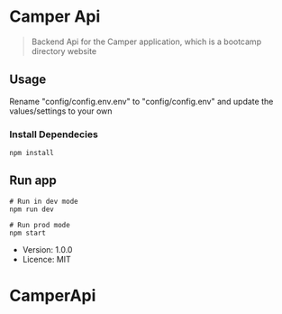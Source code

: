 # Camper Api

> Backend Api for the Camper application, which is a bootcamp directory website

## Usage

Rename "config/config.env.env" to "config/config.env" and update the values/settings to your own

### Install Dependecies

```
npm install
```

## Run app

```
# Run in dev mode
npm run dev

# Run prod mode
npm start
```

- Version: 1.0.0
- Licence: MIT
# CamperApi

